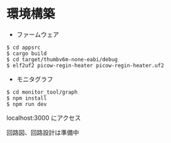 # 環境構築
- ファームウェア
```
$ cd appsrc
$ cargo build
$ cd target/thumbv6m-none-eabi/debug
$ elf2uf2 picow-regin-heater picow-regin-heater.uf2
```
- モニタグラフ
```
$ cd monitor_tool/graph
$ npm install
$ npm run dev
```
localhost:3000 にアクセス

回路図、回路設計は準備中
